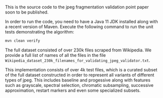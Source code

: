This is the source code to the jpeg fragmentation validation point paper soon to be published.

In order to run the code, you need to have a Java 11 JDK installed along with a recent version of Maven.
Execute the following command to run the unit tests demonstrating the algorithm:

```bash
mvn clean verify
```

The full dataset consisted of over 230k files scraped from Wikipedia.
We provide a full list of names of all the files in the file `Wikipedia_dataset_230k_filenames_for_validating_jpeg_validator.txt`.

This implementation consists of over 4k test files, which is a curated subset of the full dataset constructed in order to represent all variants of different types of jpeg.
This includes baseline and progessive along with features such as grayscale, spectral selection, chromatic subsampling, successive approximation, restart markers and even some specialized subsets. 